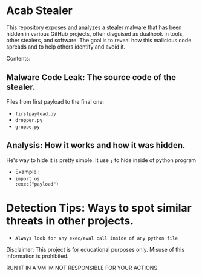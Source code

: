 # Acab Stealer 
This repository exposes and analyzes a stealer malware that has been hidden in various GitHub projects, often disguised as dualhook in tools, other stealers, and software. The goal is to reveal how this malicious code spreads and to help others identify and avoid it.

Contents:

##  Malware Code Leak: The source code of the stealer.
Files from first payload to the final one:
- `firstpayload.py`
- `dropper.py`
- `gruppe.py`

## Analysis: How it works and how it was hidden.

He's way to hide it is pretty simple. It use `;` to hide inside of python program

- Example :
- `import os                                                                                      :exec("payload")`

# Detection Tips: Ways to spot similar threats in other projects.
- `Always look for any exec/eval call inside of any python file`

Disclaimer:
This project is for educational purposes only. Misuse of this information is prohibited.

RUN IT IN A VM IM NOT RESPONSIBLE FOR YOUR ACTIONS
